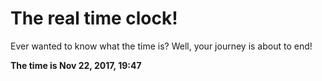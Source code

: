 # The real time clock!

Ever wanted to know what the time is? Well, your journey is about to end!

**The time is Nov 22, 2017, 19:47**
